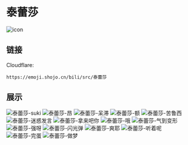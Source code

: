 # 泰蕾莎
![icon](https://emoji.shojo.cn/bili/src/泰蕾莎/icon.png)
## 链接
Cloudflare:
```
https://emoji.shojo.cn/bili/src/泰蕾莎
```
## 展示
![泰蕾莎-suki](https://emoji.shojo.cn/bili/src/泰蕾莎/泰蕾莎-suki.png)
![泰蕾莎-昂](https://emoji.shojo.cn/bili/src/泰蕾莎/泰蕾莎-昂.png)
![泰蕾莎-呆滞](https://emoji.shojo.cn/bili/src/泰蕾莎/泰蕾莎-呆滞.png)
![泰蕾莎-额](https://emoji.shojo.cn/bili/src/泰蕾莎/泰蕾莎-额.png)
![泰蕾莎-苦鲁西](https://emoji.shojo.cn/bili/src/泰蕾莎/泰蕾莎-苦鲁西.png)
![泰蕾莎-迷惑发言](https://emoji.shojo.cn/bili/src/泰蕾莎/泰蕾莎-迷惑发言.png)
![泰蕾莎-拿来吧你](https://emoji.shojo.cn/bili/src/泰蕾莎/泰蕾莎-拿来吧你.png)
![泰蕾莎-哦](https://emoji.shojo.cn/bili/src/泰蕾莎/泰蕾莎-哦.png)
![泰蕾莎-气到变形](https://emoji.shojo.cn/bili/src/泰蕾莎/泰蕾莎-气到变形.png)
![泰蕾莎-强呀](https://emoji.shojo.cn/bili/src/泰蕾莎/泰蕾莎-强呀.png)
![泰蕾莎-闪光弹](https://emoji.shojo.cn/bili/src/泰蕾莎/泰蕾莎-闪光弹.png)
![泰蕾莎-爽耶](https://emoji.shojo.cn/bili/src/泰蕾莎/泰蕾莎-爽耶.png)
![泰蕾莎-听着呢](https://emoji.shojo.cn/bili/src/泰蕾莎/泰蕾莎-听着呢.png)
![泰蕾莎-完蛋](https://emoji.shojo.cn/bili/src/泰蕾莎/泰蕾莎-完蛋.png)
![泰蕾莎-做梦](https://emoji.shojo.cn/bili/src/泰蕾莎/泰蕾莎-做梦.png)
